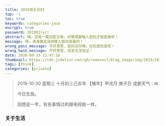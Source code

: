 ```yaml
---
title: 2019成长记01
top: -1
toc: true
keywords: categories-java
encrypt: true
password: 201901lyc!
abstract: 咦，这是一篇加密文章，好像需要输入密码才能查看呢！
message: 嗨，请准确无误地输入密码查看哟！
wrong_pass_message: 不好意思，密码没对哦，在检查检查呢！
wrong_hash_message: 不好意思，信息无法验证！
date: 2020-09-23 11:47:16
thumbnail: https://cdn.jsdelivr.net/gh/removeif/blog_image/img/2019/20191030151957.png
tags: [think]
categories: [private]
---
```

> 2019-10-30 星期三 十月初三己亥年 【猪年】甲戌月 庚子日 成都天气：`晴`
>
> 今日生辰。
>
> 回想这一年，有些事情过的跟电视剧一样。

<!-- more -->
### 关于生活